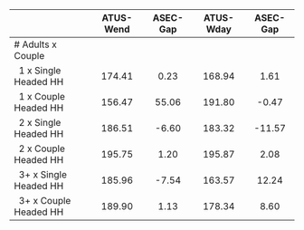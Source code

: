 
|                      |    ATUS-Wend |     ASEC-Gap |    ATUS-Wday |     ASEC-Gap |
| -------------------- | :----------: | :----------: | :----------: | :----------: |
| # Adults x Couple    |              |              |              |              |
| &nbsp;&nbsp;1 x Single Headed HH |       174.41 |         0.23 |       168.94 |         1.61 |
| &nbsp;&nbsp;1 x Couple Headed HH |       156.47 |        55.06 |       191.80 |        -0.47 |
| &nbsp;&nbsp;2 x Single Headed HH |       186.51 |        -6.60 |       183.32 |       -11.57 |
| &nbsp;&nbsp;2 x Couple Headed HH |       195.75 |         1.20 |       195.87 |         2.08 |
| &nbsp;&nbsp;3+ x Single Headed HH |       185.96 |        -7.54 |       163.57 |        12.24 |
| &nbsp;&nbsp;3+ x Couple Headed HH |       189.90 |         1.13 |       178.34 |         8.60 |

